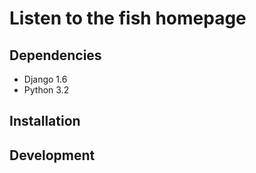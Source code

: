 Listen to the fish homepage
===========================

Dependencies
------------

* Django 1.6
* Python 3.2

Installation
------------


Development
-----------
